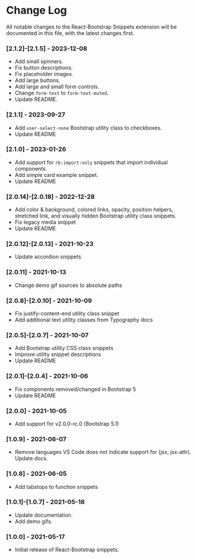 # Change Log

All notable changes to the React-Bootstrap Snippets extension will be documented in this file, with the latest changes first.

### [2.1.2]-[2.1.5] - 2023-12-08

- Add small spinners. 
- Fix button descriptions.
- Fix placeholder images.
- Add large buttons. 
- Add large and small form controls.
- Change `form-text` to `form-text-muted`.
- Update README.

### [2.1.1] - 2023-09-27

- Add `user-select-none` Bootstrap utility class to checkboxes.
- Update README

### [2.1.0] - 2023-01-26

- Add support for `rb:import:only` snippets that import individual components.
- Add simple card example snippet.
- Update README

### [2.0.14]-[2.0.18] - 2022-12-28

- Add color & background, colored links, opacity, position helpers, stretched link, and visually hidden Bootstrap utility class snippets.
- Fix legacy media snippet
- Update README

### [2.0.12]-[2.0.13] - 2021-10-23

- Update accordion snippets

### [2.0.11] - 2021-10-13

- Change demo gif sources to absolute paths

### [2.0.8]-[2.0.10] - 2021-10-09

- Fix justify-content-end utility class snippet
- Add additional text utility classes from Typography docs

### [2.0.5]-[2.0.7] - 2021-10-07

- Add Bootstrap utility CSS class snippets
- Improve utility snippet descriptions
- Update README
  
### [2.0.1]-[2.0.4] - 2021-10-06

- Fix components removed/changed in Bootstrap 5
- Update README

### [2.0.0] - 2021-10-05

- Add support for v2.0.0-rc.0 (Bootstrap 5.1)

### [1.0.9] - 2021-06-07

- Remove languages VS Code does not indicate support for (jsx, jsx-attr). Update docs.

### [1.0.8] - 2021-06-05

- Add tabstops to function snippets

### [1.0.1]-[1.0.7] - 2021-05-18

- Update documentation. 
- Add demo gifs.

### [1.0.0] - 2021-05-17

- Initial release of React-Bootstrap snippets.